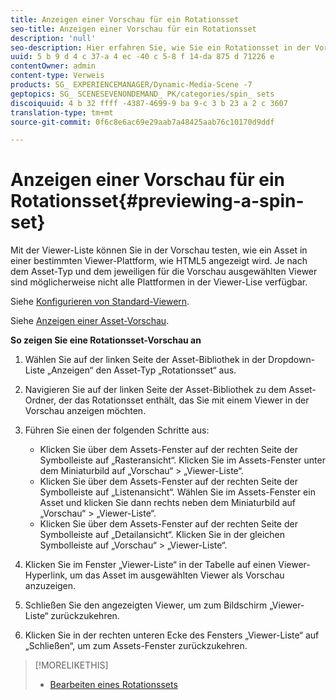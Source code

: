 ```yaml
---
title: Anzeigen einer Vorschau für ein Rotationsset
seo-title: Anzeigen einer Vorschau für ein Rotationsset
description: 'null'
seo-description: Hier erfahren Sie, wie Sie ein Rotationsset in der Vorschau anzeigen.
uuid: 5 b 9 d 4 c 37-a 4 ec -40 c 5-8 f 14-da 875 d 71226 e
contentOwner: admin
content-type: Verweis
products: SG_ EXPERIENCEMANAGER/Dynamic-Media-Scene -7
geptopics: SG_ SCENESEVENONDEMAND_ PK/categories/spin_ sets
discoiquuid: 4 b 32 ffff -4387-4699-9 ba 9-c 3 b 23 a 2 c 3607
translation-type: tm+mt
source-git-commit: 0f6c8e6ac69e29aab7a48425aab76c10170d9ddf

---
```



# Anzeigen einer Vorschau für ein Rotationsset{#previewing-a-spin-set}

Mit der Viewer-Liste können Sie in der Vorschau testen, wie ein Asset in einer bestimmten Viewer-Plattform, wie HTML5 angezeigt wird. Je nach dem Asset-Typ und dem jeweiligen für die Vorschau ausgewählten Viewer sind möglicherweise nicht alle Plattformen in der Viewer-Lise verfügbar. 

Siehe [Konfigurieren von Standard-Viewern](application-setup.md#configuring_default_viewers). 

Siehe [Anzeigen einer Asset-Vorschau](previewing-asset.md#previewing_an_asset).

**So zeigen Sie eine Rotationsset-Vorschau an**

1. Wählen Sie auf der linken Seite der Asset-Bibliothek in der Dropdown-Liste „Anzeigen“ den Asset-Typ „Rotationsset“ aus.
1. Navigieren Sie auf der linken Seite der Asset-Bibliothek zu dem Asset-Ordner, der das Rotationsset enthält, das Sie mit einem Viewer in der Vorschau anzeigen möchten.
1. Führen Sie einen der folgenden Schritte aus:

   * Klicken Sie über dem Assets-Fenster auf der rechten Seite der Symbolleiste auf „Rasteransicht“. Klicken Sie im Assets-Fenster unter dem Miniaturbild auf „Vorschau“ &gt; „Viewer-Liste“.
   * Klicken Sie über dem Assets-Fenster auf der rechten Seite der Symbolleiste auf „Listenansicht“. Wählen Sie im Assets-Fenster ein Asset und klicken Sie dann rechts neben dem Miniaturbild auf „Vorschau“ &gt; „Viewer-Liste“.
   * Klicken Sie über dem Assets-Fenster auf der rechten Seite der Symbolleiste auf „Detailansicht“. Klicken Sie in der gleichen Symbolleiste auf „Vorschau“ &gt; „Viewer-Liste“.

1. Klicken Sie im Fenster „Viewer-Liste“ in der Tabelle auf einen Viewer-Hyperlink, um das Asset im ausgewählten Viewer als Vorschau anzuzeigen.
1. Schließen Sie den angezeigten Viewer, um zum Bildschirm „Viewer-Liste“ zurückzukehren.
1. Klicken Sie in der rechten unteren Ecke des Fensters „Viewer-Liste“ auf „Schließen“, um zum Assets-Fenster zurückzukehren.

>[!MORELIKETHIS]
>
>* [Bearbeiten eines Rotationssets](creating-spin-set.md#editing-a-spin-set)

